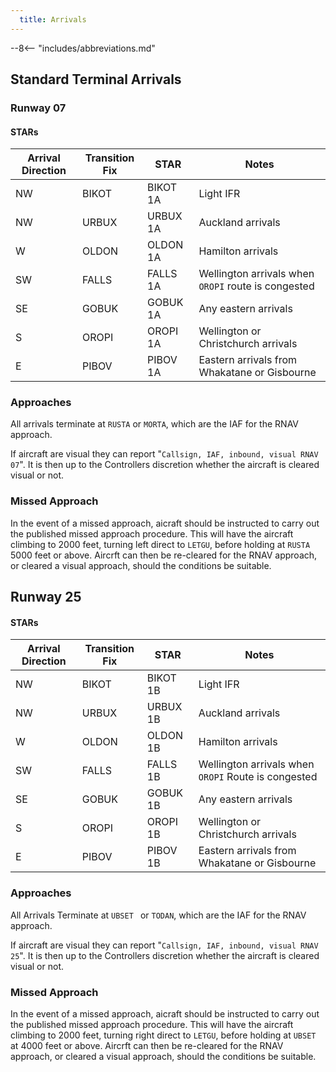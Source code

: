 ```yaml
---
  title: Arrivals
---
```


--8<-- "includes/abbreviations.md"

## Standard Terminal Arrivals



### Runway 07

#### STARs

| Arrival Direction | Transition Fix | STAR     | Notes                                               |
| ----------------- | -------------- | -------- | --------------------------------------------------- |
| NW                | BIKOT          | BIKOT 1A | Light IFR                                           |
| NW                | URBUX          | URBUX 1A | Auckland arrivals                                   |
| W                 | OLDON          | OLDON 1A | Hamilton arrivals                                   |
| SW                | FALLS          | FALLS 1A | Wellington arrivals when `OROPI` route is congested |
| SE                | GOBUK          | GOBUK 1A | Any eastern arrivals                                |
| S                 | OROPI          | OROPI 1A | Wellington or Christchurch arrivals                 |
| E                 | PIBOV          | PIBOV 1A | Eastern arrivals from Whakatane or Gisbourne        |

### Approaches

All arrivals terminate at `RUSTA` or `MORTA`, which are the IAF for the RNAV approach.

If aircraft are visual they can report "`Callsign, IAF, inbound, visual RNAV 07`". It is then up to the Controllers discretion whether the aircraft is cleared visual or not. 

### Missed Approach

In the event of a missed approach, aicraft should be instructed to carry out the published missed approach procedure. This will have the aircraft climbing to 2000 feet, turning left direct to `LETGU`, before holding at `RUSTA` 5000 feet or above. Aircrft can then be re-cleared for the RNAV approach, or cleared a visual approach, should the conditions be suitable.

## Runway 25

#### STARs

| Arrival Direction | Transition Fix | STAR     | Notes                                               |
| ----------------- | -------------- | -------- | --------------------------------------------------- |
| NW                | BIKOT          | BIKOT 1B | Light IFR                                           |
| NW                | URBUX          | URBUX 1B | Auckland arrivals                                   |
| W                 | OLDON          | OLDON 1B | Hamilton arrivals                                   |
| SW                | FALLS          | FALLS 1B | Wellington arrivals when `OROPI` Route is congested |
| SE                | GOBUK          | GOBUK 1B | Any eastern arrivals                                |
| S                 | OROPI          | OROPI 1B | Wellington or Christchurch arrivals                 |
| E                 | PIBOV          | PIBOV 1B | Eastern arrivals from Whakatane or Gisbourne        |

### Approaches

All Arrivals Terminate at `UBSET ` or `TODAN`, which are the IAF for the RNAV approach.

If aircraft are visual they can report "`Callsign, IAF, inbound, visual RNAV 25`". It is then up to the Controllers discretion whether the aircraft is cleared visual or not. 

### Missed Approach

In the event of a missed approach, aicraft should be instructed to carry out the published missed approach procedure. This will have the aircraft climbing to 2000 feet, turning right direct to `LETGU`, before holding at `UBSET` at 4000 feet or above. Aircrft can then be re-cleared for the RNAV approach, or cleared a visual approach, should the conditions be suitable.